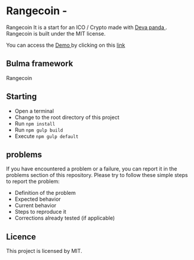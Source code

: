 # Rangecoin - 

Rangecoin 
It is a start for an ICO / Crypto made with <a href="https://Rangecoin.io"> Deva panda </a>. Rangecoin is built under the MIT license.


You can access the <a href="https://Rangecoin.github.io/Rangecoin/"> Demo </a> by clicking on this <a href = "https://rangecoin.github.io/Rangecoin/" > link </a>

## Bulma framework

Rangecoin

## Starting


* Open a terminal
* Change to the root directory of this project
* Run `npm install`
* Run `npm gulp build`
* Execute `npm gulp default`




## problems


If you have encountered a problem or a failure, you can report it in the problems section of this repository. Please try to follow these simple steps to report the problem:

* Definition of the problem
* Expected behavior
* Current behavior
* Steps to reproduce it
* Corrections already tested (if applicable)

## Licence
This project is licensed by MIT.
